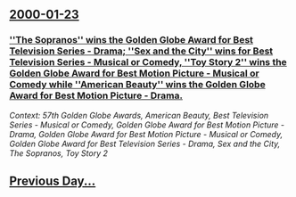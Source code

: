 ## [2000-01-23](/news/2000/01/23/index.md)

### [''The Sopranos'' wins the Golden Globe Award for Best Television Series - Drama; ''Sex and the City'' wins for Best Television Series - Musical or Comedy,  ''Toy Story 2'' wins the Golden Globe Award for Best Motion Picture - Musical or Comedy while ''American Beauty'' wins the Golden Globe Award for Best Motion Picture - Drama.](/news/2000/01/23/the-sopranos-wins-the-golden-globe-award-for-best-television-series-a-drama-sex-and-the-city-wins-for-best-television-series-a.md)
_Context: 57th Golden Globe Awards, American Beauty, Best Television Series - Musical or Comedy, Golden Globe Award for Best Motion Picture - Drama, Golden Globe Award for Best Motion Picture - Musical or Comedy, Golden Globe Award for Best Television Series - Drama, Sex and the City, The Sopranos, Toy Story 2_

## [Previous Day...](/news/2000/01/22/index.md)

